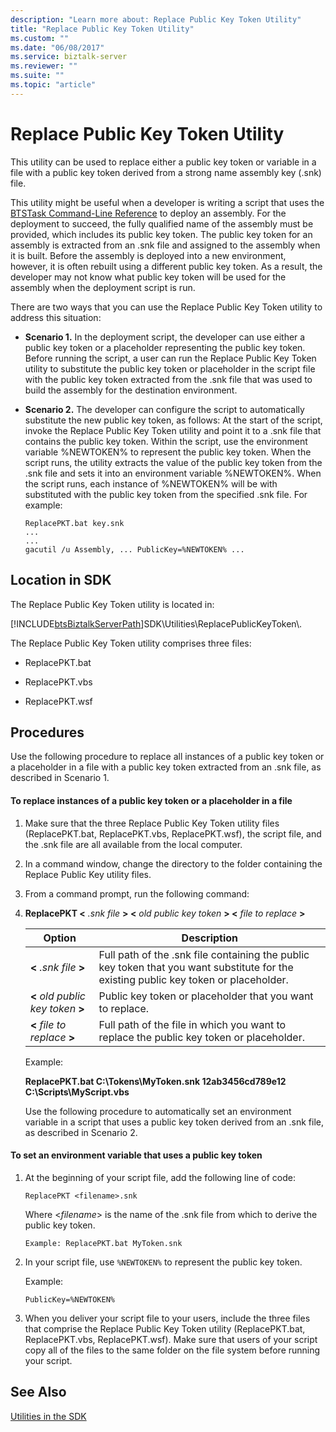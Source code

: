 ```yaml
---
description: "Learn more about: Replace Public Key Token Utility"
title: "Replace Public Key Token Utility"
ms.custom: ""
ms.date: "06/08/2017"
ms.service: biztalk-server
ms.reviewer: ""
ms.suite: ""
ms.topic: "article"
---
```

# Replace Public Key Token Utility
This utility can be used to replace either a public key token or variable in a file with a public key token derived from a strong name assembly key (.snk) file.  
  
 This utility might be useful when a developer is writing a script that uses the [BTSTask Command-Line Reference](../core/btstask-command-line-reference.md) to deploy an assembly. For the deployment to succeed, the fully qualified name of the assembly must be provided, which includes its public key token. The public key token for an assembly is extracted from an .snk file and assigned to the assembly when it is built. Before the assembly is deployed into a new environment, however, it is often rebuilt using a different public key token. As a result, the developer may not know what public key token will be used for the assembly when the deployment script is run.  
  
 There are two ways that you can use the Replace Public Key Token utility to address this situation:  
  
-   **Scenario 1.** In the deployment script, the developer can use either a public key token or a placeholder representing the public key token. Before running the script, a user can run the Replace Public Key Token utility to substitute the public key token or placeholder in the script file with the public key token extracted from the .snk file that was used to build the assembly for the destination environment.  
  
-   **Scenario 2.** The developer can configure the script to automatically substitute the new public key token, as follows: At the start of the script, invoke the Replace Public Key Token utility and point it to a .snk file that contains the public key token. Within the script, use the environment variable %NEWTOKEN% to represent the public key token. When the script runs, the utility extracts the value of the public key token from the .snk file and sets it into an environment variable %NEWTOKEN%. When the script runs, each instance of %NEWTOKEN% will be with substituted with the public key token from the specified .snk file. For example:  
  
    ```  
    ReplacePKT.bat key.snk  
    ...  
    ...  
    gacutil /u Assembly, ... PublicKey=%NEWTOKEN% ...  
    ```  
  
## Location in SDK  
 The Replace Public Key Token utility is located in:  
  
 [!INCLUDE[btsBiztalkServerPath](../includes/btsbiztalkserverpath-md.md)]SDK\Utilities\ReplacePublicKeyToken\\.  
  
 The Replace Public Key Token utility comprises three files:  
  
-   ReplacePKT.bat  
  
-   ReplacePKT.vbs  
  
-   ReplacePKT.wsf  
  
## Procedures  
 Use the following procedure to replace all instances of a public key token or a placeholder in a file with a public key token extracted from an .snk file, as described in Scenario 1.  
  
#### To replace instances of a public key token or a placeholder in a file  
  
1. Make sure that the three Replace Public Key Token utility files (ReplacePKT.bat, ReplacePKT.vbs, ReplacePKT.wsf), the script file, and the .snk file are all available from the local computer.  
  
2. In a command window, change the directory to the folder containing the Replace Public Key utility files.  
  
3. From a command prompt, run the following command:  
  
4. **ReplacePKT \<** *.snk file* **\> \<** *old public key token* **\> \<** *file to replace* **\>**  
  
   |Option|Description|  
   |------------|-----------------|  
   |**\<** *.snk file* **\>**|Full path of the .snk file containing the public key token that you want substitute for the existing public key token or placeholder.|  
   |**\<** *old public key token* **\>**|Public key token or placeholder that you want to replace.|  
   |**\<** *file to replace* **\>**|Full path of the file in which you want to replace the public key token or placeholder.|  
  
    Example:  
  
    **ReplacePKT.bat C:\Tokens\MyToken.snk 12ab3456cd789e12 C:\Scripts\MyScript.vbs**  
  
   Use the following procedure to automatically set an environment variable in a script that uses a public key token derived from an .snk file, as described in Scenario 2.  
  
#### To set an environment variable that uses a public key token  
  
1.  At the beginning of your script file, add the following line of code:  
  
    ```  
    ReplacePKT <filename>.snk  
    ```  
  
     Where \<*filename*\> is the name of the .snk file from which to derive the public key token.  
  
    ```  
    Example: ReplacePKT.bat MyToken.snk  
    ```  
  
2.  In your script file, use `%NEWTOKEN%` to represent the public key token.  
  
     Example:  
  
    ```  
    PublicKey=%NEWTOKEN%  
    ```  
  
3.  When you deliver your script file to your users, include the three files that comprise the Replace Public Key Token utility (ReplacePKT.bat, ReplacePKT.vbs, ReplacePKT.wsf). Make sure that users of your script copy all of the files to the same folder on the file system before running your script.  
  
## See Also  
 [Utilities in the SDK](../core/utilities-in-the-sdk.md)
